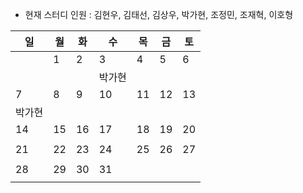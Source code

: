 - 현재 스터디 인원 : 김현우, 김태선, 김상우, 박가현, 조정민, 조재혁, 이호형

|일|월|화|수|목|금|토|
|---|---|---|---|---|---|---|
||1|2|3|4|5|6|
||||박가현||||
|7|8|9|10|11|12|13|
|박가현|||||||
|14|15|16|17|18|19|20|
||||||||
|21|22|23|24|25|26|27|
||||||||
|28|29|30|31||||
||||||||
